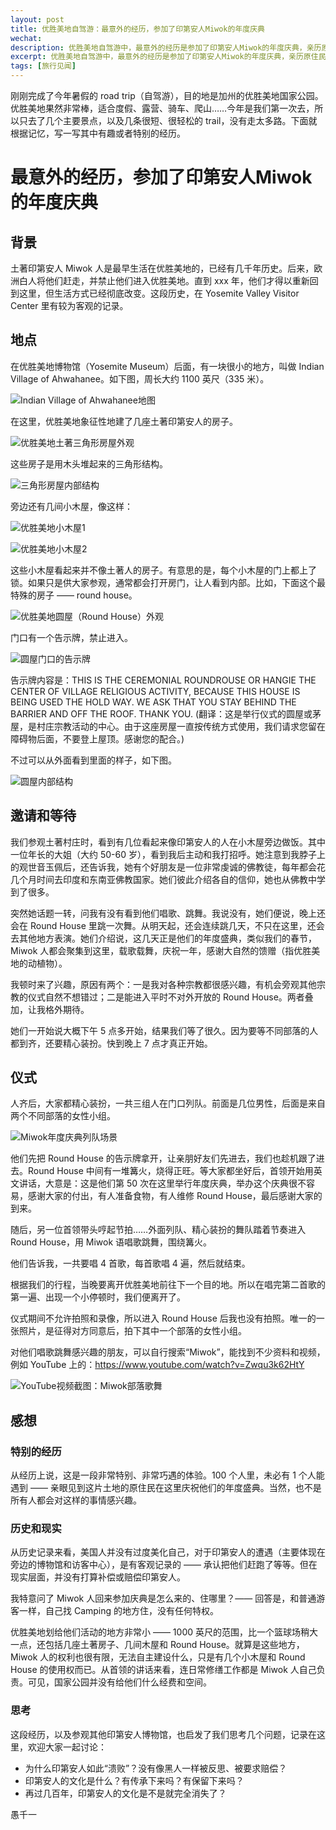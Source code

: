 ```yaml
---
layout: post
title: 优胜美地自驾游：最意外的经历，参加了印第安人Miwok的年度庆典
wechat: 
description: 优胜美地自驾游中，最意外的经历是参加了印第安人Miwok的年度庆典，亲历原住民的歌舞仪式，感受历史与现实的碰撞。
excerpt: 优胜美地自驾游中，最意外的经历是参加了印第安人Miwok的年度庆典，亲历原住民的歌舞仪式，感受历史与现实的碰撞。
tags: [旅行见闻]
---
```


刚刚完成了今年暑假的 road trip（自驾游），目的地是加州的优胜美地国家公园。优胜美地果然非常棒，适合度假、露营、骑车、爬山……今年是我们第一次去，所以只去了几个主要景点，以及几条很短、很轻松的 trail，没有走太多路。下面就根据记忆，写一写其中有趣或者特别的经历。

# 最意外的经历，参加了印第安人Miwok的年度庆典

## 背景

土著印第安人 Miwok 人是最早生活在优胜美地的，已经有几千年历史。后来，欧洲白人将他们赶走，并禁止他们进入优胜美地。直到 xxx 年，他们才得以重新回到这里，但生活方式已经彻底改变。这段历史，在 Yosemite Valley Visitor Center 里有较为客观的记录。

## 地点


在优胜美地博物馆（Yosemite Museum）后面，有一块很小的地方，叫做 Indian Village of Ahwahanee。如下图，周长大约 1100 英尺（335 米）。

![](../images/yosemite-village-map.png "Indian Village of Ahwahanee地图")

在这里，优胜美地象征性地建了几座土著印第安人的房子。

![](../images/yosemite-triangle-house.png "优胜美地土著三角形房屋外观")

这些房子是用木头堆起来的三角形结构。

![](../images/yosemite-triangle-house-inside.png "三角形房屋内部结构")

旁边还有几间小木屋，像这样：

![](../images/yosemite-cabin-1.png "优胜美地小木屋1")

![](../images/yosemite-cabin-2.png "优胜美地小木屋2")

这些小木屋看起来并不像土著人的房子。有意思的是，每个小木屋的门上都上了锁。如果只是供大家参观，通常都会打开房门，让人看到内部。比如，下面这个最特殊的房子 —— round house。

![](../images/yosemite-round-house.png "优胜美地圆屋（Round House）外观")

门口有一个告示牌，禁止进入。

![](../images/yosemite-round-house-sign.png "圆屋门口的告示牌")


告示牌内容是：THIS IS THE CEREMONIAL ROUNDROUSE OR HANGIE THE CENTER OF VILLAGE RELIGIOUS ACTIVITY, BECAUSE THIS HOUSE IS BEING USED THE HOLD WAY. WE ASK THAT YOU STAY BEHIND THE BARRIER AND OFF THE ROOF. THANK YOU. (翻译：这是举行仪式的圆屋或茅屋，是村庄宗教活动的中心。由于这座房屋一直按传统方式使用，我们请求您留在障碍物后面，不要登上屋顶。感谢您的配合。)

不过可以从外面看到里面的样子，如下图。

![](../images/yosemite-round-house-inside.png "圆屋内部结构")

## 邀请和等待


我们参观土著村庄时，看到有几位看起来像印第安人的人在小木屋旁边做饭。其中一位年长的大姐（大约 50-60 岁），看到我后主动和我打招呼。她注意到我脖子上的观世音玉佩后，还告诉我，她有个好朋友是一位非常虔诚的佛教徒，每年都会花几个月时间去印度和东南亚佛教国家。她们彼此介绍各自的信仰，她也从佛教中学到了很多。


突然她话题一转，问我有没有看到他们唱歌、跳舞。我说没有，她们便说，晚上还会在 Round House 里跳一次舞。从明天起，还会连续跳几天，不只在这里，还会去其他地方表演。她们介绍说，这几天正是他们的年度盛典，类似我们的春节，Miwok 人都会聚集到这里，载歌载舞，庆祝一年，感谢大自然的馈赠（指优胜美地的动植物）。


我顿时来了兴趣，原因有两个：一是我对各种宗教都很感兴趣，有机会旁观其他宗教的仪式自然不想错过；二是能进入平时不对外开放的 Round House。两者叠加，让我格外期待。


她们一开始说大概下午 5 点多开始，结果我们等了很久。因为要等不同部落的人都到齐，还要精心装扮。快到晚上 7 点才真正开始。

## 仪式


人齐后，大家都精心装扮，一共三组人在门口列队。前面是几位男性，后面是来自两个不同部落的女性小组。

![](../images/yosemite-ceremony-lineup.png "Miwok年度庆典列队场景")


他们先把 Round House 的告示牌拿开，让亲朋好友们先进去，我们也趁机跟了进去。Round House 中间有一堆篝火，烧得正旺。等大家都坐好后，首领开始用英文讲话，大意是：这是他们第 50 次在这里举行年度庆典，举办这个庆典很不容易，感谢大家的付出，有人准备食物，有人维修 Round House，最后感谢大家的到来。


随后，另一位首领带头哼起节拍……外面列队、精心装扮的舞队踏着节奏进入 Round House，用 Miwok 语唱歌跳舞，围绕篝火。


他们告诉我，一共要唱 4 首歌，每首歌唱 4 遍，然后就结束。


根据我们的行程，当晚要离开优胜美地前往下一个目的地。所以在唱完第二首歌的第一遍、出现一个小停顿时，我们便离开了。


仪式期间不允许拍照和录像，所以进入 Round House 后我也没有拍照。唯一的一张照片，是征得对方同意后，拍下其中一个部落的女性小组。


对他们唱歌跳舞感兴趣的朋友，可以自行搜索“Miwok”，能找到不少资料和视频，例如 YouTube 上的：https://www.youtube.com/watch?v=Zwqu3k62HtY 

![](../images/yosemite-miwok-youtube-screenshot.png "YouTube视频截图：Miwok部落歌舞")

## 感想

### 特别的经历


从经历上说，这是一段非常特别、非常巧遇的体验。100 个人里，未必有 1 个人能遇到 —— 亲眼见到这片土地的原住民在这里庆祝他们的年度盛典。当然，也不是所有人都会对这样的事情感兴趣。

### 历史和现实


从历史记录来看，美国人并没有过度美化自己，对于印第安人的遭遇（主要体现在旁边的博物馆和访客中心），是有客观记录的 —— 承认把他们赶跑了等等。但在现实层面，并没有打算补偿或赔偿印第安人。


我特意问了 Miwok 人回来参加庆典是怎么来的、住哪里？—— 回答是，和普通游客一样，自己找 Camping 的地方住，没有任何特权。


优胜美地划给他们活动的地方非常小 —— 1000 英尺的范围，比一个篮球场稍大一点，还包括几座土著房子、几间木屋和 Round House。就算是这些地方，Miwok 人的权利也很有限，无法自主建设什么，只是有几个小木屋和 Round House 的使用权而已。从首领的讲话来看，连日常修缮工作都是 Miwok 人自己负责。可见，国家公园并没有给他们什么经费和空间。

### 思考

这段经历，以及参观其他印第安人博物馆，也启发了我们思考几个问题，记录在这里，欢迎大家一起讨论：

* 为什么印第安人如此“溃败”？没有像黑人一样被反思、被要求赔偿？
* 印第安人的文化是什么？有传承下来吗？有保留下来吗？
* 再过几百年，印第安人的文化是不是就完全消失了？


愚千一


